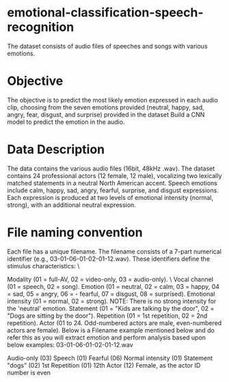 # emotional-classification-speech-recognition
The dataset consists of audio files of speeches and songs with various emotions.

#  Objective
The objective is to predict the most likely emotion expressed in each audio clip, choosing from the seven emotions provided (neutral, happy, sad, angry, fear, disgust, and surprise) provided in the dataset Build a CNN model to predict the emotion in the audio.

# Data Description
The data contains the various audio files (16bit, 48kHz .wav). The dataset contains 24 professional actors (12 female, 12 male), vocalizing two lexically matched statements in a neutral North American accent. Speech emotions include calm, happy, sad, angry, fearful, surprise, and disgust expressions. Each expression is produced at two levels of emotional intensity (normal, strong), with an additional neutral expression.
# File naming convention
Each file has a unique filename. The filename consists of a 7-part numerical identifier (e.g., 03-01-06-01-02-01-12.wav). These identifiers define the stimulus characteristics: \ 

Modality (01 = full-AV, 02 = video-only, 03 = audio-only). \ 
Vocal channel (01 = speech, 02 = song).
Emotion (01 = neutral, 02 = calm, 03 = happy, 04 = sad, 05 = angry, 06 = - fearful, 07 = disgust, 08 = surprised).
Emotional intensity (01 = normal, 02 = strong). NOTE: There is no strong intensity for the 'neutral' emotion.
Statement (01 = "Kids are talking by the door", 02 = "Dogs are sitting by the door").
Repetition (01 = 1st repetition, 02 = 2nd repetition).
Actor (01 to 24. Odd-numbered actors are male, even-numbered actors are female).
Below is a Filename example mentioned below and do refer this as you will extract emotion and perform analysis based upon below examples: 03-01-06-01-02-01-12.wav

Audio-only (03)
Speech (01)
Fearful (06)
Normal intensity (01)
Statement "dogs" (02)
1st Repetition (01)
12th Actor (12)
Female, as the actor ID number is even

